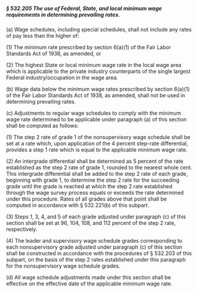 ##### § 532.205 The use of Federal, State, and local minimum wage requirements in determining prevailing rates. #####

(a) Wage schedules, including special schedules, shall not include any rates of pay less than the higher of:

(1) The minimum rate prescribed by section 6(a)(1) of the Fair Labor Standards Act of 1938, as amended, or

(2) The highest State or local minimum wage rate in the local wage area which is applicable to the private industry counterparts of the single largest Federal industry/occupation in the wage area.

(b) Wage data below the minimum wage rates prescribed by section 6(a)(1) of the Fair Labor Standards Act of 1938, as amended, shall not be used in determining prevailing rates.

(c) Adjustments to regular wage schedules to comply with the minimum wage rate determined to be applicable under paragraph (a) of this section shall be computed as follows:

(1) The step 2 rate of grade 1 of the nonsupervisory wage schedule shall be set at a rate which, upon application of the 4 percent step-rate differential, provides a step 1 rate which is equal to the applicable minimum wage rate.

(2) An intergrade differential shall be determined as 5 percent of the rate established as the step 2 rate of grade 1, rounded to the nearest whole cent. This intergrade differential shall be added to the step 2 rate of each grade, beginning with grade 1, to determine the step 2 rate for the succeeding grade until the grade is reached at which the step 2 rate established through the wage survey process equals or exceeds the rate determined under this procedure. Rates of all grades above that point shall be computed in accordance with § 532.221(b) of this subpart.

(3) Steps 1, 3, 4, and 5 of each grade adjusted under paragraph (c) of this section shall be set at 96, 104, 108, and 112 percent of the step 2 rate, respectively.

(4) The leader and supervisory wage schedule grades corresponding to each nonsupervisory grade adjusted under paragraph (c) of this section shall be constructed in accordance with the procedures of § 532.203 of this subpart, on the basis of the step 2 rates established under this paragraph for the nonsupervisory wage schedule grades.

(d) All wage schedule adjustments made under this section shall be effective on the effective date of the applicable minimum wage rate.